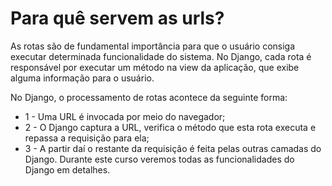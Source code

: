 # Para quê servem as urls?

As rotas são de fundamental importância para que o usuário consiga executar determinada funcionalidade do sistema. No Django, cada rota é responsável por executar um método na view da aplicação, que exibe alguma informação para o usuário.

No Django, o processamento de rotas acontece da seguinte forma:

* 1 - Uma URL é invocada por meio do navegador;
* 2 - O Django captura a URL, verifica o método que esta rota executa e repassa a requisição para ela;
* 3 - A partir daí o restante da requisição é feita pelas outras camadas do Django.
Durante este curso veremos todas as funcionalidades do Django em detalhes.